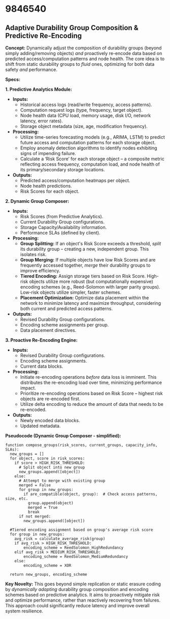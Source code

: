 # 9846540

## Adaptive Durability Group Composition & Predictive Re-Encoding

**Concept:** Dynamically adjust the composition of durability groups (beyond simply adding/removing objects) *and* proactively re-encode data based on predicted access/computation patterns and node health.  The core idea is to shift from static durability groups to *fluid* ones, optimizing for both data safety *and* performance.

**Specs:**

**1. Predictive Analytics Module:**

*   **Inputs:**
    *   Historical access logs (read/write frequency, access patterns).
    *   Computation request logs (type, frequency, target object).
    *   Node health data (CPU load, memory usage, disk I/O, network latency, error rates).
    *   Storage object metadata (size, age, modification frequency).
*   **Processing:**
    *   Utilize time-series forecasting models (e.g., ARIMA, LSTM) to predict future access and computation patterns for each storage object.
    *   Employ anomaly detection algorithms to identify nodes exhibiting signs of impending failure.
    *   Calculate a ‘Risk Score’ for each storage object – a composite metric reflecting access frequency, computation load, and node health of its primary/secondary storage locations.
*   **Outputs:**
    *   Predicted access/computation heatmaps per object.
    *   Node health predictions.
    *   Risk Scores for each object.

**2. Dynamic Group Composer:**

*   **Inputs:**
    *   Risk Scores (from Predictive Analytics).
    *   Current Durability Group configurations.
    *   Storage Capacity/Availability information.
    *   Performance SLAs (defined by client).
*   **Processing:**
    *   **Group Splitting:** If an object's Risk Score exceeds a threshold, *split* its durability group – creating a new, independent group. This isolates risk.
    *   **Group Merging:** If multiple objects have low Risk Scores and are frequently accessed together, *merge* their durability groups to improve efficiency.
    *   **Tiered Encoding:** Assign storage tiers based on Risk Score.  High-risk objects utilize more robust (but computationally expensive) encoding schemes (e.g., Reed-Solomon with larger parity groups).  Low-risk objects utilize simpler, faster schemes.
    *   **Placement Optimization:** Optimize data placement within the network to minimize latency and maximize throughput, considering both current and predicted access patterns.
*   **Outputs:**
    *   Revised Durability Group configurations.
    *   Encoding scheme assignments per group.
    *   Data placement directives.

**3. Proactive Re-Encoding Engine:**

*   **Inputs:**
    *   Revised Durability Group configurations.
    *   Encoding scheme assignments.
    *   Current data blocks.
*   **Processing:**
    *   Initiate re-encoding operations *before* data loss is imminent. This distributes the re-encoding load over time, minimizing performance impact.
    *   Prioritize re-encoding operations based on Risk Score – highest risk objects are re-encoded first.
    *   Utilize delta encoding to reduce the amount of data that needs to be re-encoded.
*   **Outputs:**
    *   Newly encoded data blocks.
    *   Updated metadata.

**Pseudocode (Dynamic Group Composer - simplified):**

```
function compose_groups(risk_scores, current_groups, capacity_info, SLAs):
  new_groups = []
  for object, score in risk_scores:
    if score > HIGH_RISK_THRESHOLD:
      # Split object into new group
      new_groups.append([object])
    else:
      # Attempt to merge with existing group
      merged = False
      for group in new_groups:
        if are_compatible(object, group):  # Check access patterns, size, etc.
          group.append(object)
          merged = True
          break
      if not merged:
        new_groups.append([object])

  #Tiered encoding assignment based on group's average risk score
  for group in new_groups:
    avg_risk = calculate_average_risk(group)
    if avg_risk > HIGH_RISK_THRESHOLD:
        encoding_scheme = ReedSolomon_HighRedundancy
    elif avg_risk > MEDIUM_RISK_THRESHOLD:
        encoding_scheme = ReedSolomon_MediumRedundancy
    else:
        encoding_scheme = XOR

  return new_groups, encoding_scheme
```

**Key Novelty:** This goes beyond simple replication or static erasure coding by *dynamically adapting* durability group composition and encoding schemes based on predictive analytics. It aims to proactively mitigate risk and optimize performance, rather than reactively recovering from failures. This approach could significantly reduce latency and improve overall system resilience.